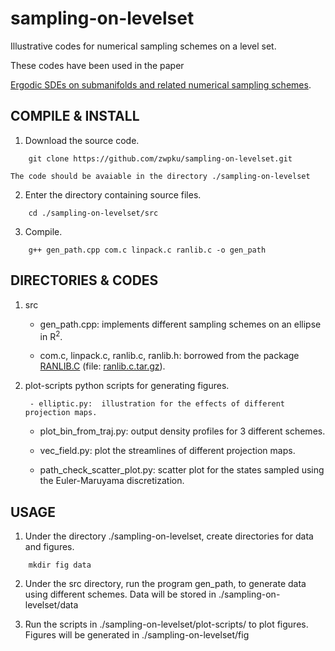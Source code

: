 # sampling-on-levelset

Illustrative codes for numerical sampling schemes on a level set.

These codes have been used in the paper 

   [Ergodic SDEs on submanifolds and related numerical sampling schemes](https://arxiv.org/abs/1702.08064).

## COMPILE & INSTALL

1. Download the source code.

```
	git clone https://github.com/zwpku/sampling-on-levelset.git
```

   	The code should be avaiable in the directory ./sampling-on-levelset

2. Enter the directory containing source files.

```
  	cd ./sampling-on-levelset/src
```

3. Compile.

```
    g++ gen_path.cpp com.c linpack.c ranlib.c -o gen_path
```

## DIRECTORIES & CODES
1. src 

     - gen_path.cpp: 
        implements different sampling schemes on an ellipse in R<sup>2</sup>.

     - com.c, linpack.c, ranlib.c, ranlib.h: 
        borrowed from the package [RANLIB.C](http://www.netlib.org/random/) (file: [ranlib.c.tar.gz](http://www.netlib.org/random/ranlib.c.tar.gz)).
     
2. plot-scripts
     python scripts for generating figures.

        - elliptic.py:  illustration for the effects of different projection maps.

	- plot_bin_from_traj.py: output density profiles for 3 different schemes.

	- vec_field.py: plot the streamlines of different projection maps.

	- path_check_scatter_plot.py: scatter plot for the states sampled using the Euler-Maruyama discretization. 

## USAGE
1.   Under the directory ./sampling-on-levelset, create directories for data and figures.

```
    mkdir fig data
```

2.   Under the src directory, run the program gen_path, to generate data using different schemes. Data will be stored in ./sampling-on-levelset/data
     
3.   Run the scripts in  ./sampling-on-levelset/plot-scripts/ to plot figures. Figures will be generated in ./sampling-on-levelset/fig
